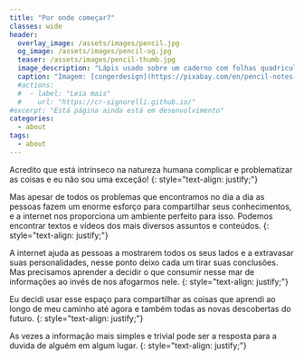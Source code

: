 ```yaml
---
title: "Por onde começar?"
classes: wide
header:
  overlay_image: /assets/images/pencil.jpg
  og_image: /assets/images/pencil-og.jpg
  teaser: /assets/images/pencil-thumb.jpg
  image_description: "Lápis usado sobre um caderno com folhas quadriculadas"
  caption: "Imagem: [congerdesign](https://pixabay.com/en/pencil-notes-chewed-paper-ball-1891732/)"
  #actions:
  #  - label: "Leia mais"
  #    url: "https://cr-signorelli.github.io/"
#excerpt: "Está página ainda está em desenvolvimento"
categories:
  - about
tags:
  - about
---
```


Acredito que está intrínseco na natureza humana complicar e problematizar as coisas e eu não sou uma exceção!
{: style="text-align: justify;"}

Mas apesar de todos os problemas que encontramos no dia a dia as pessoas fazem um enorme esforço para compartilhar seus conhecimentos, e a internet nos proporciona um ambiente perfeito para isso. Podemos encontrar textos e vídeos dos mais diversos assuntos e conteúdos.
{: style="text-align: justify;"}

A internet ajuda as pessoas a mostrarem todos os seus lados e a extravasar suas personalidades, nesse ponto deixo cada um tirar suas conclusões. Mas precisamos aprender a decidir o que consumir nesse mar de informações ao invés de nos afogarmos nele.
{: style="text-align: justify;"}

Eu decidi usar esse espaço para compartilhar as coisas que aprendi ao longo de meu caminho até agora e também todas as novas descobertas do futuro.
{: style="text-align: justify;"}

As vezes a informação mais simples e trivial pode ser a resposta para a duvida de alguém em algum lugar.
{: style="text-align: justify;"}
